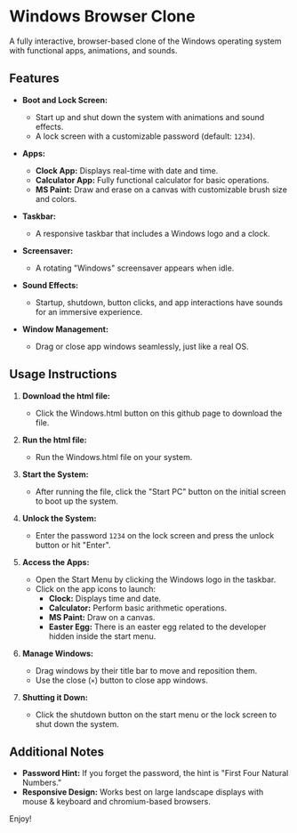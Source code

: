 # Windows Browser Clone

A fully interactive, browser-based clone of the Windows operating system with functional apps, animations, and sounds.

## Features

- **Boot and Lock Screen:**
  - Start up and shut down the system with animations and sound effects.
  - A lock screen with a customizable password (default: `1234`).

- **Apps:**
  - **Clock App:** Displays real-time with date and time.
  - **Calculator App:** Fully functional calculator for basic operations.
  - **MS Paint:** Draw and erase on a canvas with customizable brush size and colors.

- **Taskbar:**
  - A responsive taskbar that includes a Windows logo and a clock.

- **Screensaver:**
  - A rotating "Windows" screensaver appears when idle.

- **Sound Effects:**
  - Startup, shutdown, button clicks, and app interactions have sounds for an immersive experience.

- **Window Management:**
  - Drag or close app windows seamlessly, just like a real OS.

## Usage Instructions

1. **Download the html file:**
   - Click the Windows.html button on this github page to download the file.

2. **Run the html file:**
   - Run the Windows.html file on your system.

3. **Start the System:**
   - After running the file, click the "Start PC" button on the initial screen to boot up the system.

4. **Unlock the System:**
   - Enter the password `1234` on the lock screen and press the unlock button or hit "Enter".

5. **Access the Apps:**
   - Open the Start Menu by clicking the Windows logo in the taskbar.
   - Click on the app icons to launch:
     - **Clock:** Displays time and date.
     - **Calculator:** Perform basic arithmetic operations.
     - **MS Paint:** Draw on a canvas.
     - **Easter Egg:** There is an easter egg related to the developer hidden inside the start menu.

6. **Manage Windows:**
   - Drag windows by their title bar to move and reposition them.
   - Use the close (`×`) button to close app windows.

7. **Shutting it Down:**
   - Click the shutdown button on the start menu or the lock screen to shut down the system.

## Additional Notes

- **Password Hint:** If you forget the password, the hint is "First Four Natural Numbers."
- **Responsive Design:** Works best on large landscape displays with mouse & keyboard and chromium-based browsers.

Enjoy!
